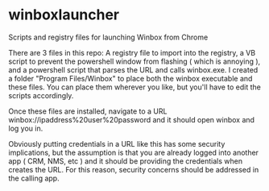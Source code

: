# winboxlauncher
Scripts and registry files for launching Winbox from Chrome

There are 3 files in this repo: A registry file to import into the registry, a VB script to prevent the powershell window from flashing ( which is annoying ), and a powershell script that parses the URL and calls winbox.exe. I created a folder "Program Files/Winbox" to place both the winbox executable and these files. You can place them wherever you like, but you'll have to edit the scripts accordingly.

Once these files are installed, navigate to a URL winbox://ipaddress%20user%20password and it should open winbox and log you in.

Obviously putting credentials in a URL like this has some security implications, but the assumption is that you are already logged into another app ( CRM, NMS, etc ) and it should be providing the credentials when creates the URL. For this reason, security concerns should be addressed in the calling app.

